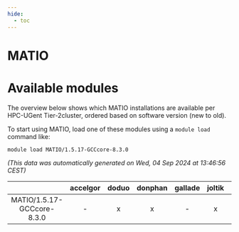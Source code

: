 ```yaml
---
hide:
  - toc
---
```


MATIO
=====

# Available modules


The overview below shows which MATIO installations are available per HPC-UGent Tier-2cluster, ordered based on software version (new to old).

To start using MATIO, load one of these modules using a `module load` command like:

```shell
module load MATIO/1.5.17-GCCcore-8.3.0
```

*(This data was automatically generated on Wed, 04 Sep 2024 at 13:46:56 CEST)*  

| |accelgor|doduo|donphan|gallade|joltik|shinx|skitty|
| :---: | :---: | :---: | :---: | :---: | :---: | :---: | :---: |
|MATIO/1.5.17-GCCcore-8.3.0|-|x|x|-|x|-|x|
